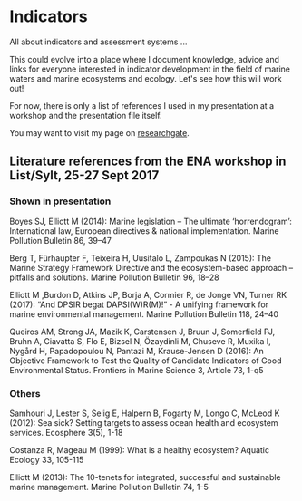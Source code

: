 # Indicators
All about indicators and assessment systems ...

This could evolve into a place where I document knowledge, advice and links for everyone interested in indicator development in the field of marine waters and marine ecosystems and ecology. Let's see how this will work out!

For now, there is only a list of references I used in my presentation at a workshop and the presentation file itself.

You may want to visit my page on [researchgate](https://www.researchgate.net/profile/Torsten_Berg).

## Literature references from the ENA workshop in List/Sylt, 25-27 Sept 2017

### Shown in presentation
Boyes SJ, Elliott M (2014): Marine legislation – The ultimate ‘horrendogram’: International law, European directives & national implementation. Marine Pollution Bulletin 86, 39–47

Berg T, Fürhaupter F, Teixeira H, Uusitalo L, Zampoukas N (2015): The Marine Strategy Framework Directive and the ecosystem-based approach – pitfalls and solutions. Marine Pollution Bulletin 96, 18–28

Elliott M ,Burdon D, Atkins JP, Borja A, Cormier R, de Jonge VN, Turner RK (2017): “And DPSIR begat DAPSI(W)R(M)!” - A unifying framework for marine environmental management. Marine Pollution Bulletin 118, 24–40

Queiros AM, Strong JA, Mazik K, Carstensen J, Bruun J, Somerfield PJ, Bruhn A, Ciavatta S, Flo E, Bizsel N, Özaydinli M, Chuseve R, Muxika I, Nygård H, Papadopoulou N, Pantazi M, Krause-Jensen D (2016): An Objective Framework to Test the Quality of Candidate Indicators of Good Environmental Status. Frontiers in Marine Science 3, Article 73, 1-q5

### Others

Samhouri J, Lester S, Selig E, Halpern B, Fogarty M, Longo C, McLeod K (2012): Sea sick? Setting targets to assess ocean health and ecosystem services. Ecosphere 3(5), 1-18

Costanza R, Mageau M (1999): What is a healthy ecosystem? Aquatic Ecology 33, 105-115

Elliott M (2013): The 10-tenets for integrated, successful and sustainable marine management. Marine Pollution Bulletin 74, 1-5
